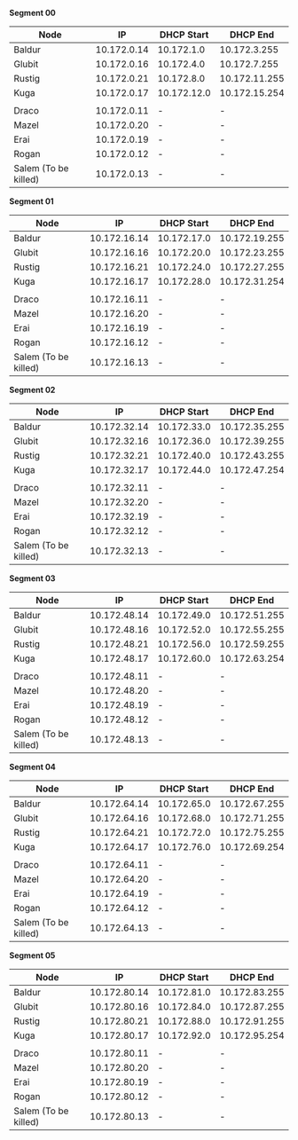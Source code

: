 

**Segment 00**

| Node                 | IP          | DHCP Start  | DHCP End      |
| -------------------- | ----------- | ----------- | ------------- |
| Baldur               | 10.172.0.14 | 10.172.1.0  | 10.172.3.255  |
| Glubit               | 10.172.0.16 | 10.172.4.0  | 10.172.7.255  |
| Rustig               | 10.172.0.21 | 10.172.8.0  | 10.172.11.255 |
| Kuga                 | 10.172.0.17 | 10.172.12.0 | 10.172.15.254 |
|                      |             |             |               |
| Draco                | 10.172.0.11 | -           | -             |
| Mazel                | 10.172.0.20 | -           | -             |
| Erai                 | 10.172.0.19 | -           | -             |
| Rogan                | 10.172.0.12 | -           | -             |
| Salem (To be killed) | 10.172.0.13 | -           | -             |

**Segment 01**

| Node                 | IP           | DHCP Start  | DHCP End      |
| -------------------- | ------------ | ----------- | ------------- |
| Baldur               | 10.172.16.14 | 10.172.17.0 | 10.172.19.255 |
| Glubit               | 10.172.16.16 | 10.172.20.0 | 10.172.23.255 |
| Rustig               | 10.172.16.21 | 10.172.24.0 | 10.172.27.255 |
| Kuga                 | 10.172.16.17 | 10.172.28.0 | 10.172.31.254 |
|                      |              |             |               |
| Draco                | 10.172.16.11 | -           | -             |
| Mazel                | 10.172.16.20 | -           | -             |
| Erai                 | 10.172.16.19 | -           | -             |
| Rogan                | 10.172.16.12 | -           | -             |
| Salem (To be killed) | 10.172.16.13 | -           | -             |

**Segment 02**

| Node                 | IP           | DHCP Start  | DHCP End      |
| -------------------- | ------------ | ----------- | ------------- |
| Baldur               | 10.172.32.14 | 10.172.33.0 | 10.172.35.255 |
| Glubit               | 10.172.32.16 | 10.172.36.0 | 10.172.39.255 |
| Rustig               | 10.172.32.21 | 10.172.40.0 | 10.172.43.255 |
| Kuga                 | 10.172.32.17 | 10.172.44.0 | 10.172.47.254 |
|                      |              |             |               |
| Draco                | 10.172.32.11 | -           | -             |
| Mazel                | 10.172.32.20 | -           | -             |
| Erai                 | 10.172.32.19 | -           | -             |
| Rogan                | 10.172.32.12 | -           | -             |
| Salem (To be killed) | 10.172.32.13 | -           | -             |


**Segment 03**

| Node                 | IP           | DHCP Start  | DHCP End      |
| -------------------- | ------------ | ----------- | ------------- |
| Baldur               | 10.172.48.14 | 10.172.49.0 | 10.172.51.255 |
| Glubit               | 10.172.48.16 | 10.172.52.0 | 10.172.55.255 |
| Rustig               | 10.172.48.21 | 10.172.56.0 | 10.172.59.255 |
| Kuga                 | 10.172.48.17 | 10.172.60.0 | 10.172.63.254 |
|                      |              |             |               |
| Draco                | 10.172.48.11 | -           | -             |
| Mazel                | 10.172.48.20 | -           | -             |
| Erai                 | 10.172.48.19 | -           | -             |
| Rogan                | 10.172.48.12 | -           | -             |
| Salem (To be killed) | 10.172.48.13 | -           | -             |


**Segment 04**

| Node                 | IP           | DHCP Start  | DHCP End      |
| -------------------- | ------------ | ----------- | ------------- |
| Baldur               | 10.172.64.14 | 10.172.65.0 | 10.172.67.255 |
| Glubit               | 10.172.64.16 | 10.172.68.0 | 10.172.71.255 |
| Rustig               | 10.172.64.21 | 10.172.72.0 | 10.172.75.255 |
| Kuga                 | 10.172.64.17 | 10.172.76.0 | 10.172.69.254 |
|                      |              |             |               |
| Draco                | 10.172.64.11 | -           | -             |
| Mazel                | 10.172.64.20 | -           | -             |
| Erai                 | 10.172.64.19 | -           | -             |
| Rogan                | 10.172.64.12 | -           | -             |
| Salem (To be killed) | 10.172.64.13 | -           | -             |


**Segment 05**

| Node                 | IP           | DHCP Start  | DHCP End      |
| -------------------- | ------------ | ----------- | ------------- |
| Baldur               | 10.172.80.14 | 10.172.81.0 | 10.172.83.255 |
| Glubit               | 10.172.80.16 | 10.172.84.0 | 10.172.87.255 |
| Rustig               | 10.172.80.21 | 10.172.88.0 | 10.172.91.255 |
| Kuga                 | 10.172.80.17 | 10.172.92.0 | 10.172.95.254 |
|                      |              |             |               |
| Draco                | 10.172.80.11 | -           | -             |
| Mazel                | 10.172.80.20 | -           | -             |
| Erai                 | 10.172.80.19 | -           | -             |
| Rogan                | 10.172.80.12 | -           | -             |
| Salem (To be killed) | 10.172.80.13 | -           | -             |


